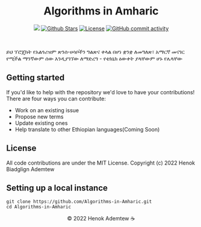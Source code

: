 <h1 align="center"> Algorithms in Amharic </h1>

<p align="center">
   <a href="#contributors"><img src="https://img.shields.io/github/contributors/HenokB/Algorithms-in-Amharic.svg?color=c0c8d0"></a>
   <a href="https://github.com/HenokB/Algorithms-in-Amharic/stargazers"><img src="https://img.shields.io/github/stars/HenokB/Algorithms-in-Amharic?color=e4b442" alt="Github Stars"></a>
   <a href="https://github.com/HenokB/Algorithms-in-Amharic/blob/main/LICENSE"><img src="https://img.shields.io/badge/license-MIT-9d2235" alt="License"></a>
   <a href="https://github.com/HenokB/Algorithms-in-Amharic/commits/main"><img alt="GitHub commit activity" src="https://img.shields.io/github/commit-activity/m/HenokB/Teacher-Aid?color=8b55e3"/></a> 
</p> </br>

ይህ ፕሮጄክት የአልጎሪዝም ጽንሰ-ሀሳቦችን ግልጽና ቀላል በሆነ ቋንቋ ለመግለጽ፣ አማርኛ መናገር የሚችል ማንኛውም ሰው እንዲያገኘው ለማድረግ - የቴክኒክ ዕውቀት ያላቸውም ሆኑ የሌላቸው

 ## Getting started

If you'd like to help with the repository we'd love to have your contributions! There are four ways you can contribute:

- Work on an existing issue
- Propose new terms
- Update existing ones
- Help translate to other Ethiopian languages(Coming Soon)

## License 

All code contributions are under the MIT License. Copyright (c) 2022 Henok Biadglign Ademtew

## Setting up a local instance

```
git clone https://github.com/Algorithms-in-Amharic.git
cd Algorithms-in-Amharic
```

<p align="center">© 2022 Henok Ademtew ☕️</p>
